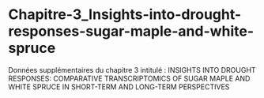 # Chapitre-3_Insights-into-drought-responses-sugar-maple-and-white-spruce
Données supplémentaires du chapitre 3 intitulé : INSIGHTS INTO DROUGHT RESPONSES: COMPARATIVE TRANSCRIPTOMICS OF SUGAR MAPLE AND WHITE SPRUCE IN SHORT-TERM AND LONG-TERM PERSPECTIVES
